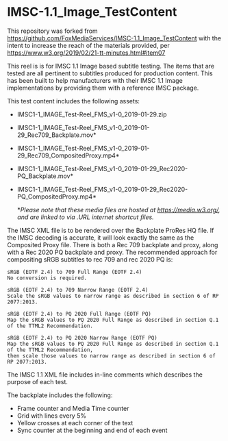 # IMSC-1.1_Image_TestContent

This repository was forked from https://github.com/FoxMediaServices/IMSC-1.1_Image_TestContent with the intent to increase the reach of the materials provided, per https://www.w3.org/2019/02/21-tt-minutes.html#item07

This reel is is for IMSC 1.1 Image based subtitle testing. The items that are tested are all pertinent to subtitles produced for production content. This has been built to help manufacturers with their IMSC 1.1 Image implementations by providing them with a reference IMSC package.

This test content includes the following assets:
- IMSC1-1_IMAGE_Test-Reel_FMS_v1-0_2019-01-29.zip
- IMSC1-1_IMAGE_Test-Reel_FMS_v1-0_2019-01-29_Rec709_Backplate.mov*
- IMSC1-1_IMAGE_Test-Reel_FMS_v1-0_2019-01-29_Rec709_CompositedProxy.mp4*
- IMSC1-1_IMAGE_Test-Reel_FMS_v1-0_2019-01-29_Rec2020-PQ_Backplate.mov*
- IMSC1-1_IMAGE_Test-Reel_FMS_v1-0_2019-01-29_Rec2020-PQ_CompositedProxy.mp4*

    **Please note that these media files are hosted at https://media.w3.org/, and are linked to via .URL  internet shortcut files.*

The IMSC XML file is to be rendered over the Backplate ProRes HQ file. If the IMSC decoding is accurate, it will look exactly the same as the Composited Proxy file. There is both a Rec 709 backplate and proxy, along with a Rec 2020 PQ backplate and proxy. The recommended approach for compositing sRGB subtitles to rec 709 and rec 2020 PQ is:

    sRGB (EOTF 2.4) to 709 Full Range (EOTF 2.4)
    No conversion is required.

    sRGB (EOTF 2.4) to 709 Narrow Range (EOTF 2.4)
    Scale the sRGB values to narrow range as described in section 6 of RP 2077:2013.

    sRGB (EOTF 2.4) to PQ 2020 Full Range (EOTF PQ)
    Map the sRGB values to PQ 2020 Full Range as described in section Q.1 of the TTML2 Recommendation.

    sRGB (EOTF 2.4) to PQ 2020 Narrow Range (EOTF PQ)
    Map the sRGB values to PQ 2020 Full Range as described in section Q.1 of the TTML2 Recommendation,
    then scale those values to narrow range as described in section 6 of RP 2077:2013.

The IMSC 1.1 XML file includes in-line comments which describes the purpose of each test.

The backplate includes the following:
- Frame counter and Media Time counter
- Grid with lines every 5%
- Yellow crosses at each corner of the text
- Sync counter at the beginning and end of each event
